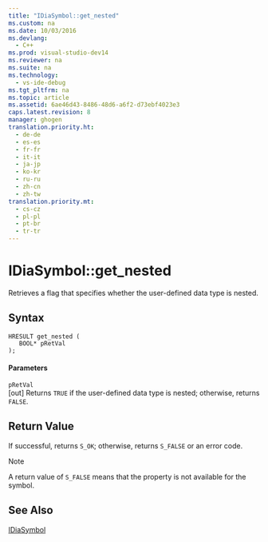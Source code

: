 ```yaml
---
title: "IDiaSymbol::get_nested"
ms.custom: na
ms.date: 10/03/2016
ms.devlang: 
  - C++
ms.prod: visual-studio-dev14
ms.reviewer: na
ms.suite: na
ms.technology: 
  - vs-ide-debug
ms.tgt_pltfrm: na
ms.topic: article
ms.assetid: 6ae46d43-8486-48d6-a6f2-d73ebf4023e3
caps.latest.revision: 8
manager: ghogen
translation.priority.ht: 
  - de-de
  - es-es
  - fr-fr
  - it-it
  - ja-jp
  - ko-kr
  - ru-ru
  - zh-cn
  - zh-tw
translation.priority.mt: 
  - cs-cz
  - pl-pl
  - pt-br
  - tr-tr
---
```

# IDiaSymbol::get_nested
Retrieves a flag that specifies whether the user-defined data type is nested.  
  
## Syntax  
  
```cpp#  
HRESULT get_nested (   
   BOOL* pRetVal  
);  
```  
  
#### Parameters  
 `pRetVal`  
 [out] Returns `TRUE` if the user-defined data type is nested; otherwise, returns `FALSE`.  
  
## Return Value  
 If successful, returns `S_OK`; otherwise, returns `S_FALSE` or an error code.  
  
> [!NOTE]
>  A return value of `S_FALSE` means that the property is not available for the symbol.  
  
## See Also  
 [IDiaSymbol](../VS_debugger/IDiaSymbol.md)